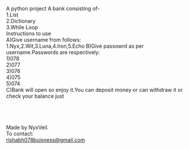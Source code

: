 A python project
A bank consisting of-<br>
1.List<br>
2.Dictionary<br>
3.While Loop<br>
Instructions to use<br>
A)Give username from follows:<br>
1.Nyx,2.Wit,3.Luna,4.Iron,5.Echo
B)Give passowrd as per username.Passwords are respectively:
<br>1)078<br>
2)077<br>
3)076<br>
4)075<br>
5)074<br>
C)Bank will open so enjoy it.You can deposit money or can withdraw it or check your balance just
<br><br><br><br><br>
Made by NyxVeil.<br>
To contact:<br>
rishabh078buisness@gmail.com
